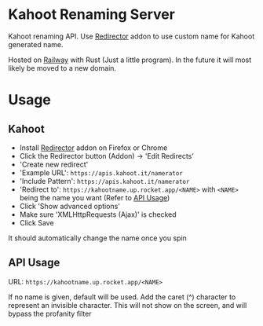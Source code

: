 # Kahoot Renaming Server

Kahoot renaming API. Use [Redirector](https://addons.mozilla.org/en-GB/firefox/addon/redirector/) addon to use custom name for Kahoot generated name.

Hosted on [Railway](https://railway.app) with Rust (Just a little program). In the future it will most likely be moved to a new domain.

# Usage

## Kahoot

- Install [Redirector](https://addons.mozilla.org/en-GB/firefox/addon/redirector/) addon on Firefox or Chrome
- Click the Redirector button (Addon) -> 'Edit Redirects'
- 'Create new redirect'
- 'Example URL': `https://apis.kahoot.it/namerator`
- 'Include Pattern': `https://apis.kahoot.it/namerator`
- 'Redirect to': `https://kahootname.up.rocket.app/<NAME>` with `<NAME>` being the name you want (Refer to [API Usage](#api-usage))
- Click 'Show advanced options'
- Make sure 'XMLHttpRequests (Ajax)' is checked
- Click Save

It should automatically change the name once you spin

## API Usage

URL: `https://kahootname.up.rocket.app/<NAME>`

If no name is given, default will be used. Add the caret (^) character to represent an invisible character. This will not show on the screen, and will bypass the profanity filter
